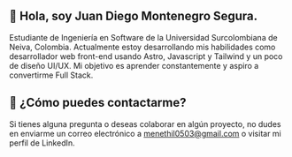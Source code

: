 ## 👋 Hola, soy Juan Diego Montenegro Segura.

Estudiante de Ingeniería en Software de la Universidad Surcolombiana de Neiva, Colombia. Actualmente estoy desarrollando mis habilidades como desarrollador web front-end usando Astro, Javascript y Tailwind y un poco de diseño UI/UX. Mi objetivo es aprender constantemente y aspiro a convertirme Full Stack.

## 🤝 ¿Cómo puedes contactarme?

Si tienes alguna pregunta o deseas colaborar en algún proyecto, no dudes en enviarme un correo electrónico a menethil0503@gmail.com o visitar mi perfil de LinkedIn.

<!--
**Juanshiu/Juanshiu** is a ✨ _special_ ✨ repository because its `README.md` (this file) appears on your GitHub profile.

Here are some ideas to get you started:

- 🔭 I’m currently working on ...
- 🌱 I’m currently learning ...
- 👯 I’m looking to collaborate on ...
- 🤔 I’m looking for help with ...
- 💬 Ask me about ...
- 📫 How to reach me: ...
- 😄 Pronouns: ...
- ⚡ Fun fact: ...
-->
